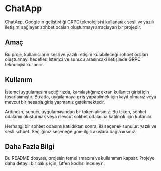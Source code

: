 <h1>ChatApp</h1>
<p>ChatApp, Google'ın geliştirdiği GRPC teknolojisini kullanarak sesli ve yazılı iletişimi sağlayan sohbet odaları oluşturmayı amaçlayan bir projedir.</p>

<h2>Amaç</h2>
<p>Bu proje, kullanıcıların sesli ve yazılı iletişim kurabileceği sohbet odaları oluşturmayı hedefler. İstemci ve sunucu arasındaki iletişimde GRPC teknolojisi kullanılır.</p>

<h2>Kullanım</h2>
<p>İstemci uygulamasını açtığınızda, karşılaştığınız ekran kullanıcı girişi için tasarlanmıştır. Burada, uygulamaya giriş yapabilmek için kayıt olmanız veya mevcut bir hesapla giriş yapmanız gerekmektedir.</p>

<p>Ardından, sunucu uygulamasından bir token alırsınız. Bu token, sohbet odalarını oluşturmak veya mevcut sohbet odalarına katılmak için kullanılır.</p>

<p>Herhangi bir sohbet odasına katıldıktan sonra, iki seçenek sunulur: yazılı ve sesli sohbet. Seçtiğiniz seçeneğe göre ilgili akışlara bağlanırsınız.</p>
<h2>Daha Fazla Bilgi</h2>
<p>Bu README dosyası, projenin temel amacını ve kullanımını kapsar. Projeye daha detaylı bir bakış için, lütfen kodları inceleyin.</p>
